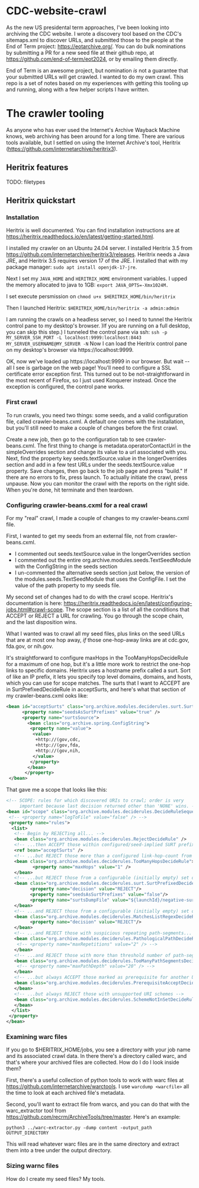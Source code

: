 # CDC-website-crawl

As the new US presidental term approaches, I've been looking into archiving the CDC website. I wrote a discovery tool
based on the CDC's sitemaps.xml to discover URLs, and submitted those to the people at the End of Term project: https://eotarchive.org/.
You can do bulk nominations by submitting a PR for a new seed file at their github repo, at https://github.com/end-of-term/eot2024, or by emailing them directly. 

End of Term is an awesome project, but nomination *is* not a guarantee that your submitted URLs will get crawled. I wanted to do my own crawl. This repo is a
set of notes based on my experiences with getting this tooling up and running, along with a few helper scripts I have written.

# The crawler tooling

As anyone who has ever used the Internet's Archive Wayback Machine knows, web archiving has been around
for a long time. There are various tools available, but I settled on using the Internet Archive's tool,
Heritrix (https://github.com/internetarchive/heritrix3).

## Heritrix features

TODO: filetypes

## Heritrix quickstart

### Installation

Heritrix is well documented. You can find installation instructions are at https://heritrix.readthedocs.io/en/latest/getting-started.html.

I installed my crawler on an Ubuntu 24.04 server. I installed Heritrix 3.5 from https://github.com/internetarchive/heritrix3/releases.
Heritrix needs a Java JRE, and Heritrix 3.5 requires version 17 of the JRE. I installed that with my package manager: `sudo apt install openjdk-17-jre`.

Next I set my `JAVA_HOME` and `HERITRIX_HOME` environment variables. I upped the memory allocated to java to 1GB: `export JAVA_OPTS=-Xmx1024M.`

I set execute persmission on `chmod u+x $HERITRIX_HOME/bin/heritrix`

Then I launched Heritrix: `$HERITRIX_HOME/bin/heritrix -a admin:admin`

I am running the crawls on a headless server, so I need to tunnel the Heritrix control pane to my desktop's browser. )If you are running
on a full desktop, you can skip this step.) I tunneled the control pane via ssh: `ssh -p MY_SERVER_SSH_PORT -L localhost:9999:localhost:8443 MY_SERVER_USERNAME@MY_SERVER -N`
Now I can load the Heritrix control pane on my desktop's browser via https://localhost:9999.

OK, now we've loaded up https://localhost:9999 in our browser. But wait -- all I see is garbage on the web page! You'll need to configure a SSL certificate error
exception first. This turned out to be not-straightforward in the most recent of Firefox, so I just used Konquerer instead. Once the exception is configured,
the control pane works.

### First crawl
  
To run crawls, you need two things: some seeds, and a valid configuration file, called crawler-beans.cxml. A default one comes with the installation, but you'll
still need to make a couple of changes before the first crawl.

Create a new job, then go to the configuration tab to see crawler-beans.cxml. The first thing to change is metadata.operatorContactUrl in the simpleOverrides section and change its
value to a url associated with you. Next, find the property key seeds.textSource.value in the longerOverrides section and add in a few test URLs under the seeds.textSource.value property.
Save changes, then go back to the job page and press "build." If there are no errors to fix, press launch. To actually initiate the crawl, press unpause. Now you can monitor the
crawl with the reports on the right side. When you're done, hit terminate and then teardown.

### Configuring crawler-beans.cxml for a real crawl

For my "real" crawl, I made a couple of changes to my crawler-beans.cxml file.

First, I wanted to get my seeds from an external file, not from crawler-beans.cxml.

 - I commented out seeds.textSource.value in the longerOverrides section
 - I commented out the entire org.archive.modules.seeds.TextSeedModule with the ConfigString in the seeds section
 - I un-commented the alternative seeds section just below, the version of the modules.seeds.TextSeedModule that uses the ConfigFile. I set the value of the path property to my seeds file.
   
My second set of changes had to do with the crawl scope. Heritrix's documentation is here: https://heritrix.readthedocs.io/en/latest/configuring-jobs.html#crawl-scope. The scope section is a
list of all the conditions that ACCEPT or REJECT a URL for crawling. You go through the scope chain, and the last disposition wins.

What I wanted was to crawl all my seed files, plus links on the seed URLs that are at most one hop away, *if* those one-hop-away links are at cdc.gov, fda.gov, or nih.gov.

It's straightforward to configure maxHops in the TooManyHopsDecideRule for a maximum of one hop, but it's a little more work to restrict the one-hop links to specific
domains. Heritrix uses a hostname prefix called a surt. Sort of like an IP prefix, it lets you specify top level domains, domains, and hosts, which you can use for scope matches.
The surts that I want to ACCEPT are in SurtPrefixedDecideRule in acceptSurts, and here's what that section of my crawler-beans.cxml ooks like:

```xml
<bean id="acceptSurts" class="org.archive.modules.deciderules.surt.SurtPrefixedDecideRule">
      <property name="seedsAsSurtPrefixes" value="true" />
      <property name="surtsSource">
        <bean class="org.archive.spring.ConfigString">
         <property name="value">
          <value>
           +http://(gov,cdc,
           +http://(gov,fda,
           +http://(gov,nih,
          </value>
         </property> 
        </bean>
       </property>
 </bean>
```

That gave me a scope that looks like this:

 ```xml
 <!-- SCOPE: rules for which discovered URIs to crawl; order is very 
      important because last decision returned other than 'NONE' wins. -->
 <bean id="scope" class="org.archive.modules.deciderules.DecideRuleSequence">
  <!-- <property name="logToFile" value="false" /> -->
  <property name="rules">
   <list>
    <!-- Begin by REJECTing all... -->
    <bean class="org.archive.modules.deciderules.RejectDecideRule" />
    <!-- ...then ACCEPT those within configured/seed-implied SURT prefixes. Note: this uses the acceptSurts section I configured above ... -->
    <ref bean="acceptSurts" />
    <!-- ...but REJECT those more than a configured link-hop-count from start... -->
    <bean class="org.archive.modules.deciderules.TooManyHopsDecideRule">
           <property name="maxHops" value="1" />
    </bean>
    <!-- ...but REJECT those from a configurable (initially empty) set of REJECT SURTs Note: I don't use negative surts... -->
    <bean class="org.archive.modules.deciderules.surt.SurtPrefixedDecideRule">
          <property name="decision" value="REJECT"/>
          <property name="seedsAsSurtPrefixes" value="false"/>
          <property name="surtsDumpFile" value="${launchId}/negative-surts.dump" /> 
    </bean>
    <!-- ...and REJECT those from a configurable (initially empty) set of URI regexes... -->
    <bean class="org.archive.modules.deciderules.MatchesListRegexDecideRule">
          <property name="decision" value="REJECT"/>
    </bean>
    <!-- ...and REJECT those with suspicious repeating path-segments... -->
    <bean class="org.archive.modules.deciderules.PathologicalPathDecideRule">
     <!-- <property name="maxRepetitions" value="2" /> -->
    </bean>
    <!-- ...and REJECT those with more than threshold number of path-segments... -->
    <bean class="org.archive.modules.deciderules.TooManyPathSegmentsDecideRule">
     <!-- <property name="maxPathDepth" value="20" /> -->
    </bean>
    <!-- ...but always ACCEPT those marked as prerequisite for another URI... -->
    <bean class="org.archive.modules.deciderules.PrerequisiteAcceptDecideRule">
    </bean>
    <!-- ...but always REJECT those with unsupported URI schemes -->
    <bean class="org.archive.modules.deciderules.SchemeNotInSetDecideRule">
    </bean>
   </list>
  </property>
 </bean>
```
 
### Examining warc files

If you go to $HERITRIX_HOME/jobs, you see a directory with your job name and its associated crawl data. In there there's a directory called warc, and that's where your archived files are collected. 
How do I do I look inside them?

First, there's a useful collection of python tools to work with warc files at https://github.com/internetarchive/warctools. I use ```warcdump <warcfile>``` all the time to look at each archived file's metadata.

Second, you'll want to extract file from warcs, and you can do that with the warc_extractor tool from https://github.com/recrm/ArchiveTools/tree/master. Here's an example:

```python3 ../warc-extractor.py -dump content -output_path OUTPUT_DIRECTORY```

This will read whatever warc files are in the same directory and extract them into a tree under the output directory.

### Sizing warnc files

How do I create my seed files? My tools.

